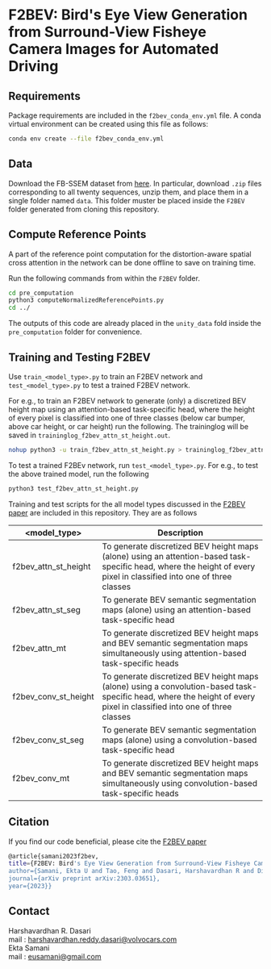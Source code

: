 # F2BEV: Bird's Eye View Generation from Surround-View Fisheye Camera Images for Automated Driving


## Requirements

Package requirements are included in the ```f2bev_conda_env.yml``` file. A conda virtual environment can be created using this file as follows:

```bash
conda env create --file f2bev_conda_env.yml
```


## Data

Download the FB-SSEM dataset from [here](https://github.com/volvo-cars/FB-SSEM-dataset). In particular, download ```.zip``` files corresponding to all twenty sequences, unzip them, and place them in a single folder named ```data```. This folder muster be placed inside the ```F2BEV``` folder generated from cloning this repository. 

## Compute Reference Points

A part of the reference point computation for the distortion-aware spatial cross attention in the network can be done offline to save on training time. 

Run the following commands from within the ```F2BEV``` folder.

```bash
cd pre_computation
python3 computeNormalizedReferencePoints.py
cd ../
```
The outputs of this code are already placed in the ```unity_data``` fold inside the ```pre_computation``` folder for convenience.

## Training and Testing F2BEV

Use ```train_<model_type>.py``` to train an F2BEV network and ```test_<model_type>.py``` to test a trained F2BEV network.

For e.g., to train an F2BEV network to generate (only) a discretized BEV height map using an attention-based task-specific head, where the height of every pixel is classified into one of three classes (below car bumper, above car height, or car height) run the following. The traininglog will be saved in ```traininglog_f2bev_attn_st_height.out```.

```bash
nohup python3 -u train_f2bev_attn_st_height.py > traininglog_f2bev_attn_st_height.out &
```

To test a trained F2BEv network, run ```test_<model_type>.py```.
For e.g., to test the above trained model, run the following

```bash
python3 test_f2bev_attn_st_height.py
```

Training and test scripts for the all model types discussed in the [F2BEV paper](https://arxiv.org/abs/2303.03651) are included in this repository. They are as follows


| <model_type> | Description |
| ------ | ------ |
| f2bev_attn_st_height | To generate discretized BEV height maps (alone) using an attention-based task-specific head, where the height of every pixel in classified into one of three classes |
| f2bev_attn_st_seg | To generate BEV semantic segmentation maps (alone) using an attention-based task-specific head |
| f2bev_attn_mt | To generate discretized BEV height maps and BEV semantic segmentation maps simultaneously using attention-based task-specific heads |
| f2bev_conv_st_height | To generate discretized BEV height maps (alone) using a convolution-based task-specific head, where the height of every pixel in classified into one of three classes|
| f2bev_conv_st_seg | To generate BEV semantic segmentation maps (alone) using a convolution-based task-specific head|
| f2bev_conv_mt | To generate discretized BEV height maps and BEV semantic segmentation maps simultaneously using convolution-based task-specific heads |

## Citation
If you find our code beneficial, please cite the [F2BEV paper](https://arxiv.org/abs/2303.03651)

```bash
@article{samani2023f2bev, 
title={F2BEV: Bird's Eye View Generation from Surround-View Fisheye Camera Images for Automated Driving},
author={Samani, Ekta U and Tao, Feng and Dasari, Harshavardhan R and Ding, Sihao and Banerjee, Ashis G}, 
journal={arXiv preprint arXiv:2303.03651},
year={2023}}
```


## Contact
Harshavardhan R. Dasari  
mail    : harshavardhan.reddy.dasari@volvocars.com  
Ekta Samani  
mail    : eusamani@gmail.com

